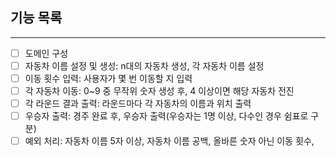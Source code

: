 ## 기능 목록

---

- [ ] 도메인 구성
- [ ] 자동차 이름 설정 및 생성: n대의 자동차 생성, 각 자동차 이름 설정
- [ ] 이동 횟수 입력: 사용자가 몇 번 이동할 지 입력
- [ ] 각 자동차 이동: 0~9 중 무작위 숫자 생성 후, 4 이상이면 해당 자동차 전진
- [ ] 각 라운드 결과 출력: 라운드마다 각 자동차의 이름과 위치 출력
- [ ] 우승자 출력: 경주 완료 후, 우승자 출력(우승자는 1명 이상, 다수인 경우 쉼표로 구분)
- [ ] 예외 처리: 자동차 이름 5자 이상, 자동차 이름 공백, 올바른 숫자 아닌 이동 횟수, 